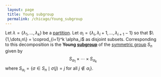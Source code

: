 ```yaml
---
 layout: page
 title: Young subgroup
 permalink: /chicago/Young_subgroup
---
```

Let $\lambda = \{\lambda_1,\dots,\lambda_k\}$ be a [partition](https://defsmath.github.io/DefsMath/partition_of_an_integer). Let $\alpha_i = \{\lambda_i, \lambda_i + 1, \dots, \lambda_{i+1} - 1\}$ so that $\{1,\dots,n\} = \coprod_{i=1}^k \alpha_i$ as disjoint subsets. Corresponding to this decomposition is the **Young [subgroup](https://defsmath.github.io/DefsMath/subgroup)** of the [symmetric group](https://defsmath.github.io/DefsMath/symmetric_group) $S_n$ given by $$S_{\alpha_1} \times \cdots \times S_{\alpha_k}$$ where $S_{\alpha_i} = \{\sigma\in S_n \mid \sigma(j) = j \text{ for all } j\notin \alpha_i\}$.